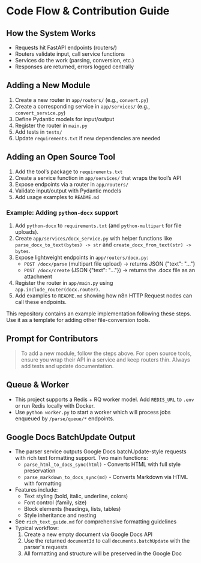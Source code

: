 # Code Flow & Contribution Guide

## How the System Works
- Requests hit FastAPI endpoints (routers/)
- Routers validate input, call service functions
- Services do the work (parsing, conversion, etc.)
- Responses are returned, errors logged centrally

## Adding a New Module
1. Create a new router in `app/routers/` (e.g., `convert.py`)
2. Create a corresponding service in `app/services/` (e.g., `convert_service.py`)
3. Define Pydantic models for input/output
4. Register the router in `main.py`
5. Add tests in `tests/`
6. Update `requirements.txt` if new dependencies are needed

## Adding an Open Source Tool
1. Add the tool’s package to `requirements.txt`
2. Create a service function in `app/services/` that wraps the tool’s API
3. Expose endpoints via a router in `app/routers/`
4. Validate input/output with Pydantic models
5. Add usage examples to `README.md`

### Example: Adding `python-docx` support

1. Add `python-docx` to `requirements.txt` (and `python-multipart` for file uploads).
2. Create `app/services/docx_service.py` with helper functions like `parse_docx_to_text(bytes) -> str` and `create_docx_from_text(str) -> bytes`.
3. Expose lightweight endpoints in `app/routers/docx.py`:
	- `POST /docx/parse` (multipart file upload) -> returns JSON {"text": "..."}
	- `POST /docx/create` (JSON {"text": "..."}) -> returns the .docx file as an attachment
4. Register the router in `app/main.py` using `app.include_router(docx.router)`.
5. Add examples to `README.md` showing how n8n HTTP Request nodes can call these endpoints.

This repository contains an example implementation following these steps. Use it as a template for adding other file-conversion tools.

## Prompt for Contributors
> To add a new module, follow the steps above. For open source tools, ensure you wrap their API in a service and keep routers thin. Always add tests and update documentation.

## Queue & Worker
- This project supports a Redis + RQ worker model. Add `REDIS_URL` to `.env` or run Redis locally with Docker.
- Use `python worker.py` to start a worker which will process jobs enqueued by `/parse/queue/*` endpoints.

## Google Docs BatchUpdate Output
- The parser service outputs Google Docs batchUpdate-style requests with rich text formatting support. Two main functions:
	- `parse_html_to_docs_sync(html)` - Converts HTML with full style preservation
	- `parse_markdown_to_docs_sync(md)` - Converts Markdown via HTML with formatting
- Features include:
	- Text styling (bold, italic, underline, colors)
	- Font control (family, size)
	- Block elements (headings, lists, tables)
	- Style inheritance and nesting
- See `rich_text_guide.md` for comprehensive formatting guidelines
- Typical workflow:
	1. Create a new empty document via Google Docs API
	2. Use the returned `documentId` to call `documents.batchUpdate` with the parser's requests
	3. All formatting and structure will be preserved in the Google Doc

